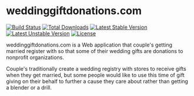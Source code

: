 # weddinggiftdonations.com

[![Build Status](https://travis-ci.org/laravel/framework.svg)](https://travis-ci.org/laravel/framework)
[![Total Downloads](https://poser.pugx.org/laravel/framework/d/total.svg)](https://packagist.org/packages/laravel/framework)
[![Latest Stable Version](https://poser.pugx.org/laravel/framework/v/stable.svg)](https://packagist.org/packages/laravel/framework)
[![Latest Unstable Version](https://poser.pugx.org/laravel/framework/v/unstable.svg)](https://packagist.org/packages/laravel/framework)
[![License](https://poser.pugx.org/laravel/framework/license.svg)](https://packagist.org/packages/laravel/framework)

weddinggiftdonations.com is a Web application that couple's getting married register with so that some of their wedding gifts are donations to nonprofit organizations.

Couple's traditionally create a wedding registry with stores to receive gifts when they get married, but some people would like to use this time of gift giving on their behalf to further a cause they care about rather than getting a blender or a drill.